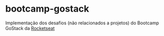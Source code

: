 # bootcamp-gostack
Implementação dos desafios (não relacionados a projetos) do Bootcamp GoStack da [Rocketseat](https://rocketseat.com.br/)
